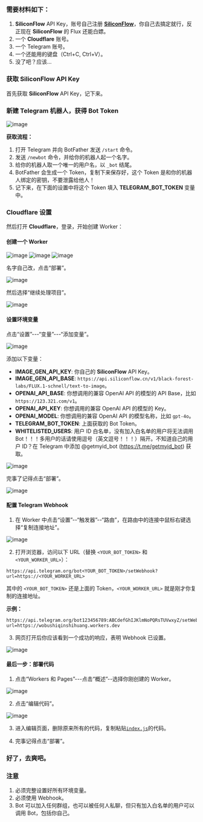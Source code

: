 ### 需要材料如下：

1. **SiliconFlow** API Key，账号自己注册 [**SiliconFlow**](https://siliconflow.cn/)，你自己去搞定就行，反正现在 **SiliconFlow** 的 Flux 还能白嫖。
2. 一个 **Cloudflare** 账号。
3. 一个 Telegram 账号。
4. 一个还能用的键盘（Ctrl+C, Ctrl+V）。
5. 没了吧？应该...

### 获取 SiliconFlow API Key

首先获取 **SiliconFlow** API Key，记下来。

### 新建 Telegram 机器人，获得 Bot Token

<img style="max-width: 600px;" alt="image" src="/doc/pics/tutorial/tutorial_1.png">

**获取流程：**

1. 打开 Telegram 并向 BotFather 发送 `/start` 命令。
2. 发送 `/newbot` 命令，并给你的机器人起一个名字。
3. 给你的机器人取一个唯一的用户名，以 `_bot` 结尾。
4. BotFather 会生成一个 Token，复制下来保存好，这个 Token 是和你的机器人绑定的密钥，不要泄露给他人！
5. 记下来，在下面的设置中将这个 Token 填入 **TELEGRAM_BOT_TOKEN** 变量中。

### Cloudflare 设置

然后打开 **Cloudflare**，登录，开始创建 Worker：

#### 创建一个 Worker

<img style="max-width: 600px;" alt="image" src="/doc/pics/tutorial/tutorial_2.png">

<img style="max-width: 600px;" alt="image" src="/doc/pics/tutorial/tutorial_3.png">

<img style="max-width: 600px;" alt="image" src="/doc/pics/tutorial/tutorial_4.png">

名字自己改，点击“部署”。

<img style="max-width: 600px;" alt="image" src="/doc/pics/tutorial/tutorial_5.png">

然后选择“继续处理项目”。

<img style="max-width: 600px;" alt="image" src="/doc/pics/tutorial/tutorial_6.png">

#### 设置环境变量

点击“设置”---“变量”---“添加变量”。

<img style="max-width: 600px;" alt="image" src="/doc/pics/tutorial/tutorial_7.png">

添加以下变量：


- **IMAGE_GEN_API_KEY**: 你自己的 **SiliconFlow** API Key。
- **IMAGE_GEN_API_BASE**: `https://api.siliconflow.cn/v1/black-forest-labs/FLUX.1-schnell/text-to-image`。
- **OPENAI_API_BASE**: 你想调用的兼容 OpenAI API 的模型的 API Base，比如 `https://123.321.com/v1`。
- **OPENAI_API_KEY**: 你想调用的兼容 OpenAI API 的模型的 Key。
- **OPENAI_MODEL**: 你想调用的兼容 OpenAI API 的模型名称，比如 `gpt-4o`。
- **TELEGRAM_BOT_TOKEN**: 上面获取的 Bot Token。
- **WHITELISTED_USERS**: 用户 ID 白名单，没有加入白名单的用户将无法调用 Bot！！！多用户的话请使用逗号（英文逗号！！！）隔开。不知道自己的用户 ID？在 Telegram 中添加 @getmyid_bot (https://t.me/getmyid_bot) 获取。

<img style="max-width: 600px;" alt="image" src="/doc/pics/tutorial/tutorial_8.png">

完事了记得点击“部署”。

<img style="max-width: 600px;" alt="image" src="/doc/pics/tutorial/tutorial_9.png">

#### 配置 Telegram Webhook

1. 在 Worker 中点击“设置”--“触发器”--“路由”，在路由中的连接中鼠标右键选择“复制连接地址”。

<img style="max-width: 600px;" alt="image" src="/doc/pics/tutorial/tutorial_10.png">


2. 打开浏览器，访问以下 URL（替换 `<YOUR_BOT_TOKEN>` 和 `<YOUR_WORKER_URL>`）：

```
https://api.telegram.org/bot<YOUR_BOT_TOKEN>/setWebhook?url=https://<YOUR_WORKER_URL>
```

其中的 `<YOUR_BOT_TOKEN>` 还是上面的 Token，`<YOUR_WORKER_URL>` 就是刚才你复制的连接地址。

**示例：**

```
https://api.telegram.org/bot123456789:ABCdefGhIJKlmNoPQRsTUVwxyZ/setWebhook?url=https://wobushiqinshihuang.workers.dev
```

3. 网页打开后你应该看到一个成功的响应，表明 Webhook 已设置。

<img style="max-width: 600px;" alt="image" src="/doc/pics/tutorial/tutorial_11.png">

#### 最后一步：部署代码

1. 点击“Workers 和 Pages”---点击“概述”--选择你刚创建的 Worker。

<img style="max-width: 600px;" alt="image" src="/doc/pics/tutorial/tutorial_12.png">

2. 点击“编辑代码”。

<img style="max-width: 600px;" alt="image" src="/doc/pics/tutorial/tutorial_13.png">

3. 进入编辑页面，删除原来所有的代码，复制粘贴[`index.js`](/index.js)的代码。

4. 完事记得点击“部署”。

### 好了，去爽吧。

### 注意

1. 必须完整设置好所有环境变量。
2. 必须使用 Webhook。
3. Bot 可以加入任何群组，也可以被任何人私聊，但只有加入白名单的用户可以调用 Bot，包括你自己。
